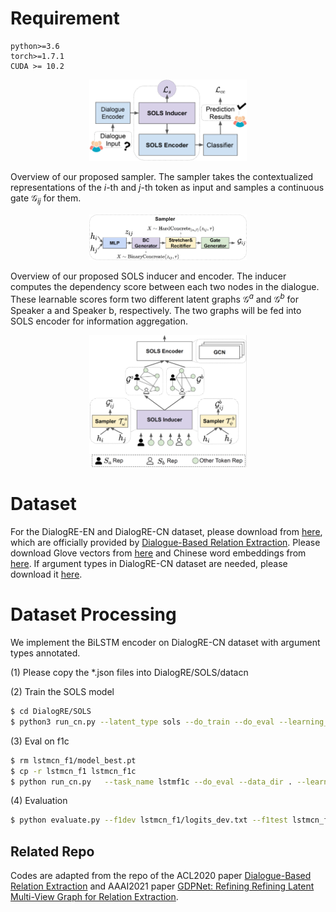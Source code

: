 # Requirement
```
python>=3.6
torch>=1.7.1 
CUDA >= 10.2
```

<p align="center">
<img src="./fig/arc.png" width="50%" height="50%">
</p>

Overview of our proposed sampler. The sampler takes the contextualized representations of the $i$-th and $j$-th token as input and samples a continuous gate $\mathcal{G}_{ij}$ for them.
<p align="center">
<img src="./fig/sampler.png" width="50%" height="50%">
</p>

Overview of our proposed SOLS inducer and encoder. The inducer computes the dependency score between each two nodes in the dialogue. These learnable scores form two different latent graphs $\mathcal{G}^a$ and $\mathcal{G}^b$ for Speaker a and Speaker b, respectively. The two graphs will be fed into SOLS encoder for information aggregation.
<p align="center">
<img src="./fig/sols.png" width="50%" height="50%">
</p>


# Dataset

For the DialogRE-EN and DialogRE-CN dataset, please download from [here](https://github.com/nlpdata/dialogre/tree/master/data_v2), which are officially provided by [Dialogue-Based Relation Extraction](https://arxiv.org/abs/2004.08056). Please download Glove vectors from [here](https://www.kaggle.com/thanakomsn/glove6b300dtxt/data) and Chinese word embeddings from [here](https://pan.baidu.com/s/19wQrclyynOnco3JBvnI5pA). If argument types in DialogRE-CN dataset are needed, please download it [here](https://github.com/frankdarkluo/SOLS/tree/main/DialogRE/datacn).

# Dataset Processing

We implement the BiLSTM encoder on DialogRE-CN dataset with argument types annotated.

(1) Please copy the *.json files into DialogRE/SOLS/datacn

(2) Train the SOLS model
```sh
$ cd DialogRE/SOLS
$ python3 run_cn.py --latent_type sols --do_train --do_eval --learning_rate 3e-4   --num_train_epochs 20.0   --output_dir lstmcn_f1
```

(3) Eval on f1c
```sh
$ rm lstmcn_f1/model_best.pt
$ cp -r lstmcn_f1 lstmcn_f1c
$ python run_cn.py   --task_name lstmf1c --do_eval --data_dir . --learning_rate 3e-4   --num_train_epochs 20.0   --output_dir lstmcn_f1c
```

(4) Evaluation
```sh
$ python evaluate.py --f1dev lstmcn_f1/logits_dev.txt --f1test lstmcn_f1/logits_test.txt --f1cdev lstmcn_f1c/logits_dev.txt --f1ctest lstmcn_f1c/logits_test.txt
```

## Related Repo
Codes are adapted from the repo of the ACL2020 paper [Dialogue-Based Relation Extraction](https://github.com/nlpdata/dialogre) and AAAI2021 paper [GDPNet: Refining Refining Latent Multi-View Graph for Relation Extraction](https://github.com/XueFuzhao/GDPNet). 

